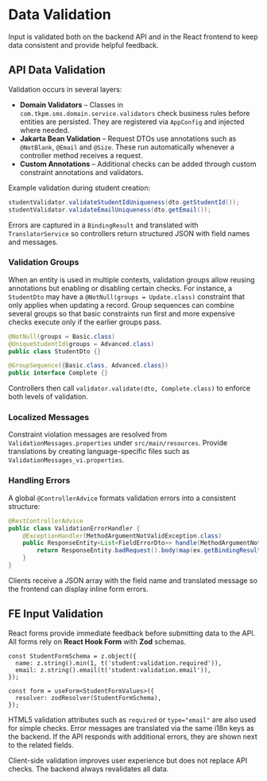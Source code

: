 # Data Validation

Input is validated both on the backend API and in the React frontend to keep data consistent and provide helpful feedback.

## API Data Validation

Validation occurs in several layers:

- **Domain Validators** – Classes in `com.tkpm.sms.domain.service.validators` check business rules before entities are persisted. They are registered via `AppConfig` and injected where needed.
- **Jakarta Bean Validation** – Request DTOs use annotations such as `@NotBlank`, `@Email` and `@Size`. These run automatically whenever a controller method receives a request.
- **Custom Annotations** – Additional checks can be added through custom constraint annotations and validators.

Example validation during student creation:
```java
studentValidator.validateStudentIdUniqueness(dto.getStudentId());
studentValidator.validateEmailUniqueness(dto.getEmail());
```

Errors are captured in a `BindingResult` and translated with `TranslatorService` so controllers return structured JSON with field names and messages.

### Validation Groups
When an entity is used in multiple contexts, validation groups allow reusing annotations but enabling or disabling certain checks. For instance, a `StudentDto` may have a `@NotNull(groups = Update.class)` constraint that only applies when updating a record.
Group sequences can combine several groups so that basic constraints run first and more expensive checks execute only if the earlier groups pass.

```java
@NotNull(groups = Basic.class)
@UniqueStudentId(groups = Advanced.class)
public class StudentDto {}

@GroupSequence({Basic.class, Advanced.class})
public interface Complete {}
```
Controllers then call `validator.validate(dto, Complete.class)` to enforce both levels of validation.

### Localized Messages
Constraint violation messages are resolved from `ValidationMessages.properties` under `src/main/resources`. Provide translations by creating language-specific files such as `ValidationMessages_vi.properties`.

### Handling Errors
A global `@ControllerAdvice` formats validation errors into a consistent structure:
```java
@RestControllerAdvice
public class ValidationErrorHandler {
    @ExceptionHandler(MethodArgumentNotValidException.class)
    public ResponseEntity<List<FieldErrorDto>> handle(MethodArgumentNotValidException ex) {
        return ResponseEntity.badRequest().body(map(ex.getBindingResult()));
    }
}
```
Clients receive a JSON array with the field name and translated message so the frontend can display inline form errors.

## FE Input Validation

React forms provide immediate feedback before submitting data to the API. All forms rely on **React Hook Form** with **Zod** schemas.

```tsx
const StudentFormSchema = z.object({
  name: z.string().min(1, t('student:validation.required')),
  email: z.string().email(t('student:validation.email')),
});

const form = useForm<StudentFormValues>({
  resolver: zodResolver(StudentFormSchema),
});
```

HTML5 validation attributes such as `required` or `type="email"` are also used for simple checks. Error messages are translated via the same i18n keys as the backend. If the API responds with additional errors, they are shown next to the related fields.

Client-side validation improves user experience but does not replace API checks. The backend always revalidates all data.

